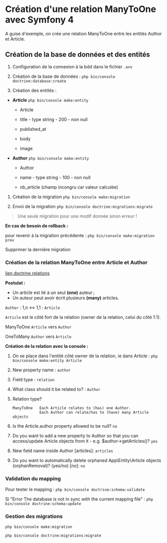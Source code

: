 # Création d'une relation ManyToOne avec Symfony 4

A guise d'exemple, on crée une relation ManyToOne entre les entités Author et Article.

## Création de la base de données et des entités

1. Configuration de la connexion à la bdd dans le fichier `.env`

1. Création de la base de données : `php bin/console doctrine:database:create`

1. Création des entités :

* **Article** `php bin/console make:entity`

    * Article

    * title - type string - 200 - non null
    
    * published_at
    
    * body
    
    * image

* **Author** `php bin/console make:entity`

    * Author

    * name - type string - 100 - non null

    * nb_article (champ incongru car valeur calculée)

1. Création de la migration `php bin/console make:migration`

1. Envoi de la migration `php bin/console doctrine:migrations:migrate`

>Une seule migration pour une modif donnée sinon erreur !

**En cas de besoin de rollback :**

pour revenir à la migration précédente : `php bin/console make:migration prev`

Supprimer la dernière migration

### Création de la relation ManyToOne entre Article et Author

[lien doctrine relations](https://www.doctrine-project.org/projects/doctrine-orm/en/2.6/reference/association-mapping.html)

**Postulat :**

* Un article est lié à un seul **(one)** auteur ;
* Un auteur peut avoir écrit plusieurs **(many)** articles.

`Author` : 1,n <-> 1,1 : `Article`

`Article` est le côté fort de la relation (owner de la relation, celui du côté 1:1).

ManyToOne `Article` vers `Author`

OneToMany `Author` vers `Article`

**Création de la relation avec la console :**

1. On se place dans l'entité côté owner de la relation, ie dans Article : `php bin/console make:entity Article`

1. New property name : `author`

1. Field type : `relation`

1. What class should it be related to? : `Author`

1. Relation type?

    ```
    ManyToOne   Each Article relates to (has) one Author.
                Each Author can relate/has to (have) many Article objects
    ```

1. Is the Article.author property allowed to be null? `no`

1. Do you want to add a new property to Author so that you can access/update Article objects from it - e.g. $author->getArticles()? `yes`

1. New field name inside Author [articles]: `articles`

1. Do you want to automatically delete orphaned App\Entity\Article objects (orphanRemoval)? (yes/no) [no]: `no`

### Validation du mapping

Pour tester le mapping : `php bin/console doctrine:schema:validate`

Si "Error The database is not in sync with the current mapping file" : `php bin/console doctrine:schema:update`

### Gestion des migrations

`php bin/console make:migration`

`php bin/console doctrine:migrations:migrate`